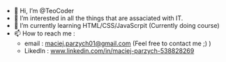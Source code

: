 - 👋 Hi, I’m @TeoCoder
- 👀 I’m interested in all the things that are assaciated with IT.
- 🌱 I’m currently learning HTML/CSS/JavaScrpit (Currently doing course)
- 📫 How to reach me :
  - email : maciej.parzych01@gmail.com (Feel free to contact me ;) )
  - LikedIn : www.linkedin.com/in/maciej-parzych-538828269



<!---
TeoCoder/TeoCoder is a ✨ special ✨ repository because its `README.md` (this file) appears on your GitHub profile.
You can click the Preview link to take a look at your changes.
--->
